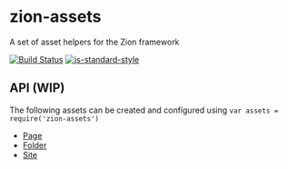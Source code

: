 # zion-assets

A set of asset helpers for the Zion framework

[![Build Status](https://travis-ci.org/joshgillies/zion-assets.svg)](https://travis-ci.org/joshgillies/zion-assets)
[![js-standard-style](https://img.shields.io/badge/code%20style-standard-brightgreen.svg?style=flat)](https://github.com/feross/standard)

## API (WIP)

The following assets can be created and configured using `var assets = require('zion-assets')`

  * [Page](assets/page)
  * [Folder](assets/folder)
  * [Site](assets/site)
